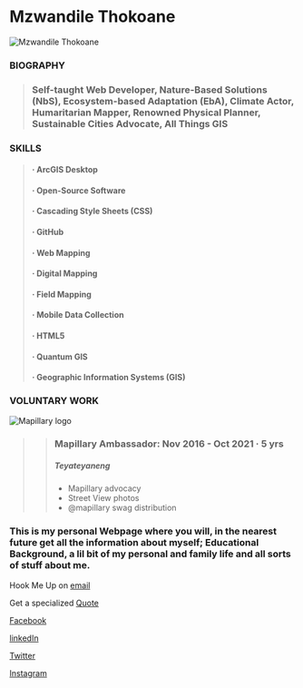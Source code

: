 # Mzwandile Thokoane 

![Mzwandile Thokoane](https://media.licdn.com/dms/image/C5103AQGTSLYS4017cg/profile-displayphoto-shrink_200_200/0/1517535082564?e=1684368000&v=beta&t=eTZWwuZgqUObLVZ8IXkTgxI5PWtbV5bQJ2Gjbs4a0PM)

### **BIOGRAPHY**
> ### **Self-taught Web Developer, Nature-Based Solutions (NbS), Ecosystem-based Adaptation (EbA), Climate Actor, Humaritarian Mapper, Renowned Physical Planner, Sustainable Cities Advocate, All Things GIS**

### **SKILLS**
> #### · ArcGIS Desktop 
> #### · Open-Source Software
> #### · Cascading Style Sheets (CSS)
> #### · GitHub 
> #### · Web Mapping
> #### · Digital Mapping 
> #### · Field Mapping 
> #### · Mobile Data Collection
> #### · HTML5 
> #### · Quantum GIS 
> #### · Geographic Information Systems (GIS)

### **VOLUNTARY WORK**

![Mapillary logo](https://upload.wikimedia.org/wikipedia/commons/thumb/a/a3/Mapillary_logo.svg/240px-Mapillary_logo.svg.png)

>> ### Mapillary Ambassador: Nov 2016 - Oct 2021 · 5 yrs
>> ##### Teyateyaneng 
>> - Mapillary advocacy 
>> - Street View photos
>> - @mapillary swag distribution





### This is my personal Webpage where you will, in the nearest future get all the information about myself; Educational Background, a lil bit of my personal and family life and all sorts of stuff about me.

Hook Me Up on [email](https://www.jotform.com/form/230859197599579)

Get a specialized [Quote](https://form.jotform.com/230865993558575) 


[Facebook](https://www.facebook.com/mzwandile.thokoane/)

[linkedIn](https://www.linkedin.com/in/mzwandile-thokoane-697577b1/)

[Twitter](https://twitter.com/thokoane)

[Instagram](https://www.instagram.com/mzwandile_nuts/)

